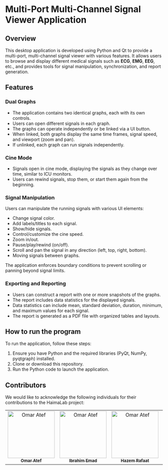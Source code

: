 # Multi-Port Multi-Channel Signal Viewer Application

## Overview

This desktop application is developed using Python and Qt to provide a multi-port, multi-channel signal viewer with various features. It allows users to browse and display different medical signals such as **ECG**, **EMG**, **EEG**, etc., and provides tools for signal manipulation, synchronization, and report generation.

## Features

### Dual Graphs

- The application contains two identical graphs, each with its own controls.
- Users can open different signals in each graph.
- The graphs can operate independently or be linked via a UI button.
- When linked, both graphs display the same time frames, signal speed, and viewport (zoom and pan).
- If unlinked, each graph can run signals independently.

### Cine Mode

- Signals open in cine mode, displaying the signals as they change over time, similar to ICU monitors.
- Users can rewind signals, stop them, or start them again from the beginning.

### Signal Manipulation

Users can manipulate the running signals with various UI elements:

- Change signal color.
- Add labels/titles to each signal.
- Show/hide signals.
- Control/customize the cine speed.
- Zoom in/out.
- Pause/play/rewind (on/off).
- Scroll and pan the signal in any direction (left, top, right, bottom).
- Moving signals between graphs.

The application enforces boundary conditions to prevent scrolling or panning beyond signal limits.

### Exporting and Reporting

- Users can construct a report with one or more snapshots of the graphs.
- The report includes data statistics for the displayed signals.
- Data statistics can include mean, standard deviation, duration, minimum, and maximum values for each signal.
- The report is generated as a PDF file with organized tables and layouts.

## How to run the program

To run the application, follow these steps:

1. Ensure you have Python and the required libraries (PyQt, NumPy, pyqtgraph) installed.
2. Clone or download this repository.
3. Run the Python code to launch the application.

## Contributors

We would like to acknowledge the following individuals for their contributions to the HaimaLab project:

<table>
  <tr>
    <td align="center">
      <a href="https://github.com/OmarAtef0" target="_black">
      <img src="https://avatars.githubusercontent.com/u/131784941?v=4" width="150px;" alt="Omar Atef"/>
      <br />
      <sub><b>Omar Atef</b></sub></a>
    </td>  
    <td align="center">
      <a href="https://github.com/IbrahimEmad11" target="_black">
      <img src="https://avatars.githubusercontent.com/u/110200613?v=4" width="150px;" alt="Omar Atef"/>
      <br />
      <sub><b>Ibrahim Emad</b></sub></a>
    </td>  
    <td align="center">
      <a href="https://github.com/Hazem-Raafat" target="_black">
      <img src="https://avatars.githubusercontent.com/u/100636693?v=4" width="150px;" alt="Omar Atef"/>
      <br />
      <sub><b>Hazem Rafaat</b></sub></a>
    </td>  
    <td align="center">
      <a href="https://github.com/Ahmedkhaled222" target="_black">
      <img src="https://avatars.githubusercontent.com/u/109425772?v=4" width="150px;" alt="Omar Atef"/>
      <br />
      <sub><b>Ahmed Khaled</b></sub></a>
    </td>  
  </tr>
 </table>
